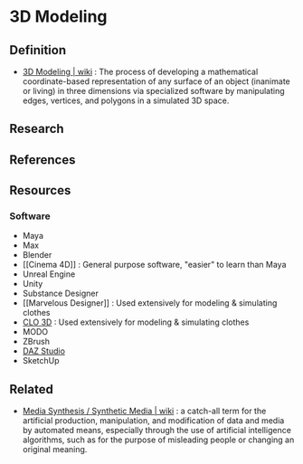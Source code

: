 # 3D Modeling

## Definition
- [3D Modeling | wiki](https://en.wikipedia.org/wiki/3D_modeling) : The process of developing a mathematical coordinate-based representation of any surface of an object (inanimate or living) in three dimensions via specialized software by manipulating edges, vertices, and polygons in a simulated 3D space.

## Research

## References

## Resources
### Software
- Maya
- Max
- Blender
- [[Cinema 4D]] : General purpose software, "easier" to learn than Maya
- Unreal Engine
- Unity
- Substance Designer
- [[Marvelous Designer]] : Used extensively for modeling & simulating clothes
- [CLO 3D](https://www.clo3d.com/en/) : Used extensively for modeling & simulating clothes
- MODO
- ZBrush
- [DAZ Studio](https://en.wikipedia.org/wiki/Daz_Studio)
- SketchUp

## Related

- [Media Synthesis / Synthetic Media | wiki](https://en.wikipedia.org/wiki/Synthetic_media) : a catch-all term for the artificial production, manipulation, and modification of data and media by automated means, especially through the use of artificial intelligence algorithms, such as for the purpose of misleading people or changing an original meaning.